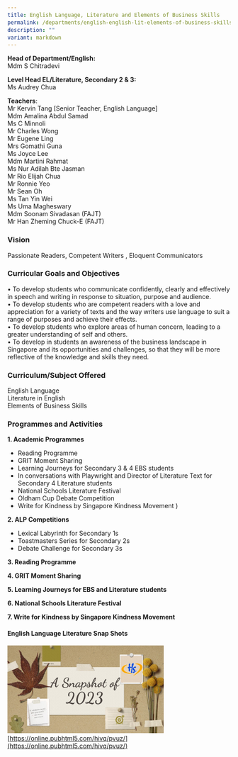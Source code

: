 ```yaml
---
title: English Language, Literature and Elements of Business Skills
permalink: /departments/english-english-lit-elements-of-business-skills/
description: ""
variant: markdown
---
```

**Head of Department/English:**    
Mdm S Chitradevi
  

**Level Head EL/Literature, Secondary 2 &amp; 3:**   
Ms Audrey Chua
   

**Teachers**:   
Mr Kervin Tang [Senior Teacher, English Language]  
Mdm Amalina Abdul Samad  
Ms C Minnoli  
Mr Charles Wong  
Mr Eugene Ling  
Mrs Gomathi Guna  
Ms Joyce Lee  
Mdm Martini Rahmat  
Ms Nur Adilah Bte Jasman  
Mr Rio Elijah Chua  
Mr Ronnie Yeo  
Mr Sean Oh   
Ms Tan Yin Wei  
Ms Uma Magheswary  
Mdm Soonam Sivadasan (FAJT)  
Mr Han Zheming Chuck-E (FAJT)  
  

### Vision

Passionate Readers, Competent Writers , Eloquent Communicators  

### Curricular Goals and Objectives

•	To develop students who communicate confidently, clearly and effectively in speech and writing in response to situation, purpose and audience.  
•	To develop students who are competent readers with a love and appreciation for a variety of texts and the way writers use language to suit a range of purposes and achieve their effects.  
•	To develop students who explore areas of human concern, leading to a greater understanding of self and others.  
•	To develop in students an awareness of the business landscape in Singapore and its opportunities and challenges, so that they will be more reflective of the knowledge and skills they need.  



  

### Curriculum/Subject Offered
English Language   
Literature in English    
Elements of Business Skills  

### Programmes and Activities

**1. Academic Programmes**  
*	Reading Programme  
*	GRIT Moment Sharing  
*	Learning Journeys for Secondary 3 &amp; 4 EBS students  
*	In conversations with Playwright and Director of Literature Text for Secondary 4 Literature students  
*	National Schools Literature Festival  
*	Oldham Cup Debate Competition  
*	Write for Kindness by Singapore Kindness Movement
)  

**2. ALP Competitions**
* Lexical Labyrinth for Secondary 1s
* Toastmasters Series for Secondary 2s
* Debate Challenge for Secondary 3s


**3. Reading Programme** 

**4. GRIT Moment Sharing** 

**5. Learning Journeys for EBS and Literature students**

**6. National Schools Literature Festival** 

**7. Write for Kindness by Singapore Kindness Movement**
  

#### English Language Literature Snap Shots  

<a href="https://online.pubhtml5.com/hivq/pvuz/" target="_self"><img src="/images/Department/EL/2023%20literature%20snapshots.jpg" style="width:70%" alt="HGSS-English"></a>  
[https://online.pubhtml5.com/hivq/pvuz/](https://online.pubhtml5.com/hivq/pvuz/)
